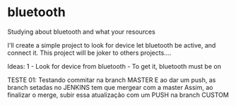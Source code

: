 # bluetooth
Studying about bluetooth and what your resources

I'll create a simple project to look for device let bluetooth be active, and connect it.
This project will be joker to others projects....

Ideas:
1 - Look for device from bluetooth
    - To get it, bluetooth must be on








  TESTE 01:
    Testando commitar na branch MASTER
    E ao dar um push, as branch setadas no JENKINS tem que mergear com a master 
    Assim, ao finalizar o merge, subir essa atualização com um PUSH na  branch CUSTOM